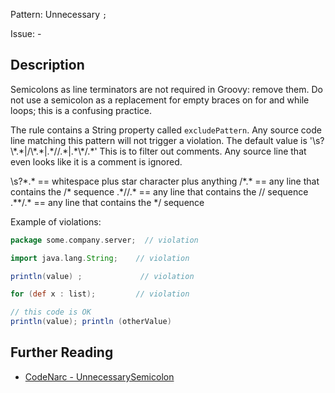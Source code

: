 Pattern: Unnecessary `;`

Issue: -

## Description

Semicolons as line terminators are not required in Groovy: remove them. Do not use a semicolon as a replacement for empty braces on for and while loops; this is a confusing practice.

The rule contains a String property called `excludePattern`. Any source code line matching this pattern will not trigger a violation. The default value is '\\s?\\\*.\*|/\\\*.\*|.\*//.\*|.\*\\\*/.\*' This is to filter out comments. Any source line that even looks like it is a comment is ignored.

\\s?\*.\* == whitespace plus star character plus anything /\*.\* == any line that contains the /\* sequence .\*//.\* == any line that contains the // sequence .\*\*/.\* == any line that contains the \*/ sequence

Example of violations:

``` groovy
package some.company.server;  // violation

import java.lang.String;    // violation

println(value) ;             // violation

for (def x : list);         // violation

// this code is OK
println(value); println (otherValue)
```

## Further Reading

* [CodeNarc - UnnecessarySemicolon](https://codenarc.github.io/CodeNarc/codenarc-rules-unnecessary.html#unnecessarysemicolon-rule)